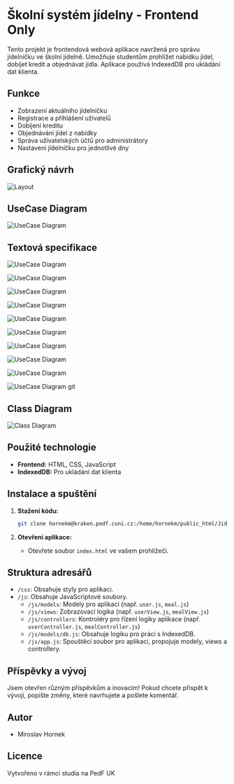 # Školní systém jídelny - Frontend Only

Tento projekt je frontendová webová aplikace navržená pro správu jídelníčku ve školní jídelně. Umožňuje studentům prohlížet nabídku jídel, dobíjet kredit a objednávat jídla. Aplikace používá IndexedDB pro ukládání dat klienta.

## Funkce

- Zobrazení aktuálního jídelníčku
- Registrace a přihlášení uživatelů
- Dobíjení kreditu
- Objednávání jídel z nabídky
- Správa uživatelských účtů pro administrátory
- Nastavení jídelníčku pro jednotlivé dny

## Grafický návrh

![Layout](/img/layout.gif)

## UseCase Diagram

![UseCase Diagram](/img/usecase.svg)

## Textová specifikace

![UseCase Diagram](/img/ucs/USc-1.png)

![UseCase Diagram](/img/ucs/USc-2.png)

![UseCase Diagram](/img/ucs/USc-3.png)

![UseCase Diagram](/img/ucs/USc-4.png)

![UseCase Diagram](/img/ucs/USc-5.png)

![UseCase Diagram](/img/ucs/USc-6.png)

![UseCase Diagram](/img/ucs/USc-7.png)

![UseCase Diagram](/img/ucs/USc-8.png)

![UseCase Diagram](/img/ucs/USc-9.png)

![UseCase Diagram](/img/ucs/USc-10.png)
git 
## Class Diagram

![Class Diagram](/img/class.svg)

## Použité technologie

- **Frontend:** HTML, CSS, JavaScript
- **IndexedDB:** Pro ukládání dat klienta

## Instalace a spuštění

1. **Stažení kódu:**
   ```bash
   git clone hornekm@kraken.pedf.cuni.cz:/home/hornekm/public_html/Jidelna.git
   ```

2. **Otevření aplikace:**
   - Otevřete soubor `index.html` ve vašem prohlížeči.

## Struktura adresářů

- `/css`: Obsahuje styly pro aplikaci.
- `/js`: Obsahuje JavaScriptové soubory.
    - `/js/models`: Modely pro aplikaci (např. `user.js`, `meal.js`)
    - `/js/views`: Zobrazovací logika (např. `userView.js`, `mealView.js`)
    - `/js/controllers`: Kontroléry pro řízení logiky aplikace (např. `userController.js`, `mealController.js`)
    - `/js/models/db.js`: Obsahuje logiku pro práci s IndexedDB.
    - `/js/app.js`: Spouštěcí soubor pro aplikaci, propojuje modely, views a controllery.


## Příspěvky a vývoj

Jsem otevřen různým příspěvkům a inovacím! Pokud chcete přispět k vývoji, popište změny, které navrhujete a pošlete komentář.

## Autor

- Miroslav Hornek

## Licence

Vytvořeno v rámci studia na PedF UK
